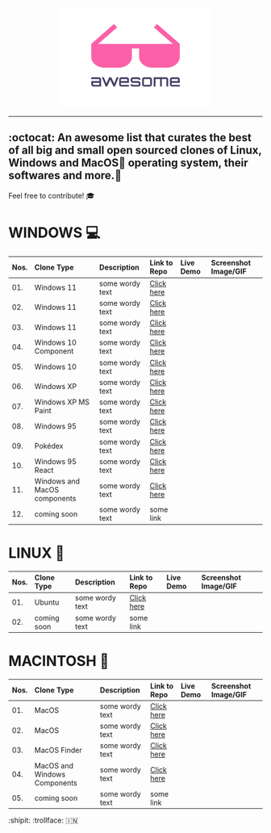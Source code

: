 
<div align="center">
	<img width="300" height="200" src="media/logo.svg" alt="Awesome">	<br>
	<hr>
	</div>

## :octocat: An awesome list that curates the best of all big and small open sourced clones of Linux, Windows and MacOS operating system, their softwares and more.🎉
Feel free to contribute! 🎓

# WINDOWS 💻
 Nos. | Clone Type |  Description  | Link to Repo | Live Demo | Screenshot Image/GIF 
 --- | :---- | :--------- | :----------| :---------| :----------------- 
 |01. | Windows 11 | some wordy text | [Click here]( https://github.com/Rajaniraiyn/windows11 )
 |02. | Windows 11 | some wordy text | [Click here]( https://github.com/PiyushSuthar/Windows-11-Web )  
 |03. | Windows 11 | some wordy text | [Click here]( https://github.com/blueedgetechno/windows11 )  
 |04. | Windows 10 Component | some wordy text | [Click here]( https://github.com/virtualvivek/react-windows-ui )  
 |05. | Windows 10 | some wordy text | [Click here]( https://github.com/virtualvivek/Windows10-framework/ )  
 |06. | Windows XP | some wordy text | [Click here]( https://github.com/ShizukuIchi/winXP )  
 |07. | Windows XP MS Paint | some wordy text | [Click here]( https://github.com/1j01/jspaint )  
 |08. | Windows 95 | some wordy text | [Click here]( https://github.com/felixrieseberg/windows95 )  
 |09. | Pokédex  | some wordy text | [Click here]( https://github.com/wobsoriano/poke95 )  
 |10. | Windows 95 React | some wordy text | [Click here]( https://github.com/arturbien/React95 )  
 |11. | Windows and MacOS components | some wordy text | [Click here]( https://github.com/gabrielbull/react-desktop )  
 |12. | coming soon | some wordy text | some link  


# LINUX 🐧
 Nos. | Clone Type | Description  | Link to Repo | Live Demo | Screenshot Image/GIF 
 --- | :---- | :--------- | :----------| :---------| :----------------- 
 |01. | Ubuntu | some wordy text | [Click here]( https://github.com/vivek9patel/vivek9patel.github.io )  
 |02. | coming soon | some wordy text | some link  






# MACINTOSH 
 Nos. | Clone Type |  Description  | Link to Repo | Live Demo | Screenshot Image/GIF 
 --- | :---- | :--------- | :----------| :---------| :----------------- 
 |01. | MacOS | some wordy text | [Click here]( https://github.com/PuruVJ/macos-web )  
 |02. | MacOS | some wordy text | [Click here]( https://github.com/Renovamen/playground-macos )  
 |03. | MacOS Finder | some wordy text | [Click here]( https://github.com/guyariely/finder-clone )  
 |04. | MacOS and Windows Components | some wordy text | [Click here]( https://github.com/gabrielbull/react-desktop )  
 |05. | coming soon | some wordy text | some link  

:shipit:
:trollface:
🇮🇳 

